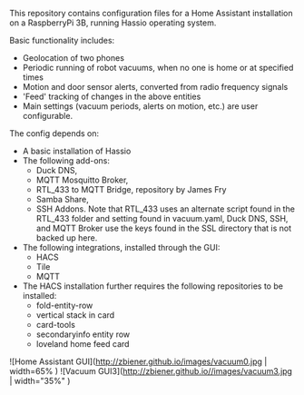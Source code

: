 This repository contains configuration files for a Home Assistant installation on a RaspberryPi 3B, running Hassio operating system. 

Basic functionality includes:
+ Geolocation of two phones
+ Periodic running of robot vacuums, when no one is home or at specified times
+ Motion and door sensor alerts, converted from radio frequency signals
+ 'Feed' tracking of changes in the above entities
+ Main settings (vacuum periods, alerts on motion, etc.) are user configurable.

The config depends on:
+ A basic installation of Hassio
+ The following add-ons:
  + Duck DNS, 
  + MQTT Mosquitto Broker, 
  + RTL\_433 to MQTT Bridge, repository by James Fry
  + Samba Share, 
  + SSH Addons. 
  Note that RTL\_433 uses an alternate script found in the RTL_433 folder and setting found in vacuum.yaml,  Duck DNS, SSH, and MQTT Broker use the keys found in the SSL directory that is not backed up here.
+ The following integrations, installed through the GUI:
  + HACS
  + Tile
  + MQTT 
+ The HACS installation further requires the following repositories to be installed:
  + fold-entity-row
  + vertical stack in card
  + card-tools
  + secondaryinfo entity row
  + loveland home feed card


![Home Assistant GUI](http://zbiener.github.io/images/vacuum0.jpg | width=65% )
![Vacuum GUI3](http://zbiener.github.io//images/vacuum3.jpg | width="35%" )
